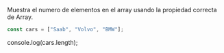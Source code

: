 Muestra el numero de elementos en el array usando la propiedad correcta de Array.

```js
const cars = ["Saab", "Volvo", "BMW"];
```
console.log(cars.length);
